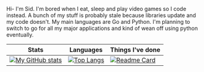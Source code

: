 Hi- I'm Sid. I'm bored when I eat, sleep and play video games so I code instead. A bunch of my stuff is probably stale because libraries update and my code doesn't. My main languages are Go and Python. I'm planning to switch to go for all my major applications and kind of wean off using python eventually.

| Stats | Languages| Things I've done |
| --- | ---| ---|
|[![My GitHub stats](https://github-readme-stats.vercel.app/api?username=quarkfield&theme=moltack)](https://github.com/quarkfield)|[![Top Langs](https://github-readme-stats.vercel.app/api/top-langs/?username=quarkfield&theme=moltack)](https://github.com/quarkfield)|[![Readme Card](https://github-readme-stats.vercel.app/api/pin/?username=gogettercli&repo=cli&show_owner=true&theme=moltack)](https://github.com/gogettercli)|
